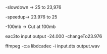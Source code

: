 -slowdown -> 25 to 23,976

-speedup-> 23.976 to 25

-100mb -> Cut at 100mb

eac3to input output -24.000 -changeTo23.976

ffmpeg -c:a libdcadec -i input.dts output.wav